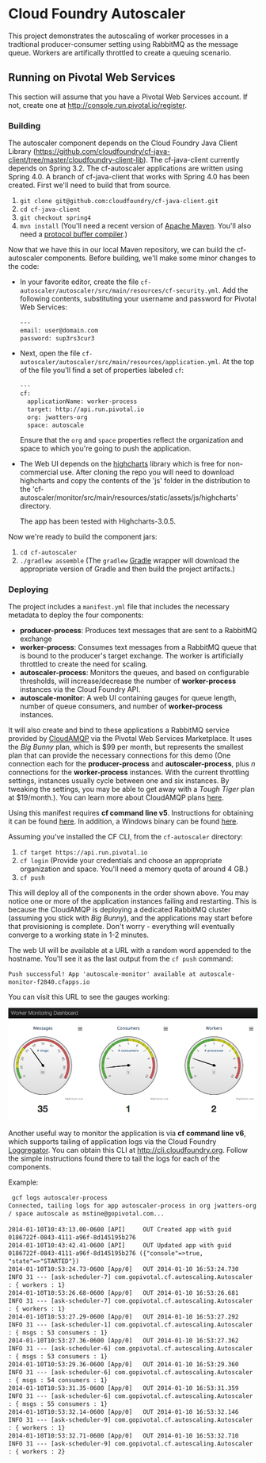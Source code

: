# Cloud Foundry Autoscaler

This project demonstrates the autoscaling of worker processes in a tradtional producer-consumer setting using RabbitMQ as the message queue. Workers are artifically throttled to create a queuing scenario.

## Running on Pivotal Web Services ##

This section will assume that you have a Pivotal Web Services account. If not, create one at http://console.run.pivotal.io/register.

### Building

The autoscaler component depends on the Cloud Foundry Java Client Library (https://github.com/cloudfoundry/cf-java-client/tree/master/cloudfoundry-client-lib). The cf-java-client currently depends on Spring 3.2. The cf-autoscaler applications are written using Spring 4.0. A branch of cf-java-client that works with Spring 4.0 has been created. First we'll need to build that from source.

1. `git clone git@github.com:cloudfoundry/cf-java-client.git`
1. `cd cf-java-client`
1. `git checkout spring4`
1. `mvn install` (You'll need a recent version of [Apache Maven](http://maven.apache.org/). You'll also need a [protocol buffer compiler](https://github.com/cloudfoundry/cf-java-client/issues/163).)

Now that we have this in our local Maven repository, we can build the cf-autoscaler components. Before building, we'll make some minor changes to the code:

* In your favorite editor, create the file `cf-autoscaler/autoscaler/src/main/resources/cf-security.yml`. Add the following contents, substituting your username and password for Pivotal Web Services:

    ```
    ---
    email: user@domain.com
    password: sup3rs3cur3
    ```
* Next, open the file `cf-autoscaler/autoscaler/src/main/resources/application.yml`. At the top of the file you'll find a set of properties labeled `cf`:

    ```
    ---
    cf:
      applicationName: worker-process
      target: http://api.run.pivotal.io
      org: jwatters-org
      space: autoscale
    ```

    Ensure that the `org` and `space` properties reflect the organization and space to which you're going to push the application.
* The Web UI depends on the [highcharts](http://www.highcharts.com) library which is free for non-commercial use. After cloning the repo you will need to download highcharts and copy the contents of the 'js' folder in the distribution to the 'cf-autoscaler/monitor/src/main/resources/static/assets/js/highcharts' directory.

    The app has been tested with Highcharts-3.0.5.

Now we're ready to build the component jars: 

1. `cd cf-autoscaler`
1. `./gradlew assemble` (The `gradlew` [Gradle](http://gradle.org) wrapper will download the appropriate version of Gradle and then build the project artifacts.)

### Deploying

The project includes a `manifest.yml` file that includes the necessary metadata to deploy the four components:

* **producer-process**: Produces text messages that are sent to a RabbitMQ exchange
* **worker-process**: Consumes text messages from a RabbitMQ queue that is bound to the producer's target exchange. The worker is artificially throttled to create the need for scaling.
* **autoscaler-process**: Monitors the queues, and based on configurable thresholds, will increase/decrease the number of **worker-process** instances via the Cloud Foundry API.
* **autoscale-monitor**: A web UI containing gauges for queue length, number of queue consumers, and number of **worker-process** instances.

It will also create and bind to these applications a RabbitMQ service provided by [CloudAMQP](http://www.cloudamqp.com/) via the Pivotal Web Services Marketplace. It uses the _Big Bunny_ plan, which is $99 per month, but represents the smallest plan that can provide the necessary connections for this demo (One connection each for the **producer-process** and **autoscaler-process**, plus _n_ connections for the **worker-process** instances. With the current throttling settings, instances usually cycle between one and six instances. By tweaking the settings, you may be able to get away with a _Tough Tiger_ plan at $19/month.). You can learn more about CloudAMQP plans [here](http://www.cloudamqp.com/plans.html).

Using this manifest requires **cf command line v5**. Instructions for obtaining it can be found [here](http://docs.cloudfoundry.com/docs/using/managing-apps/cf/index.html#installing). In addition, a Windows binary can be found [here](https://console.run.pivotal.io/downloads/cf.exe).

Assuming you've installed the CF CLI, from the `cf-autoscaler` directory:

1. `cf target https://api.run.pivotal.io`
1. `cf login` (Provide your credentials and choose an appropriate organization and space. You'll need a memory quota of around 4 GB.)
1. `cf push`

This will deploy all of the components in the order shown above. You may notice one or more of the application instances failing and restarting. This is because the CloudAMQP is deploying a dedicated RabbitMQ cluster (assuming you stick with _Big Bunny_), and the applications may start before that provisioning is complete. Don't worry - everything will eventually converge to a working state in 1-2 minutes.

The web UI will be available at a URL with a random word appended to the hostname. You'll see it as the last output from the `cf push` command:

```
Push successful! App 'autoscale-monitor' available at autoscale-monitor-f2840.cfapps.io
```

You can visit this URL to see the gauges working:

![Dashboard](docs/images/dashboard.png)

Another useful way to monitor the application is via **cf command line v6**, which supports tailing of application logs via the Cloud Foundry [Loggregator](https://github.com/cloudfoundry/loggregator). You can obtain this CLI at http://cli.cloudfoundry.org. Follow the simple instructions found there to tail the logs for each of the components.

Example:

```
 gcf logs autoscaler-process
Connected, tailing logs for app autoscaler-process in org jwatters-org / space autoscale as mstine@gopivotal.com...

2014-01-10T10:43:13.00-0600 [API]     OUT Created app with guid 0186722f-0843-4111-a96f-8d145195b276
2014-01-10T10:43:42.41-0600 [API]     OUT Updated app with guid 0186722f-0843-4111-a96f-8d145195b276 ({"console"=>true, "state"=>"STARTED"})
2014-01-10T10:53:24.73-0600 [App/0]   OUT 2014-01-10 16:53:24.730  INFO 31 --- [ask-scheduler-7] com.gopivotal.cf.autoscaling.Autoscaler  : { workers : 1}
2014-01-10T10:53:26.68-0600 [App/0]   OUT 2014-01-10 16:53:26.681  INFO 31 --- [ask-scheduler-7] com.gopivotal.cf.autoscaling.Autoscaler  : { workers : 1}
2014-01-10T10:53:27.29-0600 [App/0]   OUT 2014-01-10 16:53:27.292  INFO 31 --- [ask-scheduler-1] com.gopivotal.cf.autoscaling.Autoscaler  : { msgs : 53 consumers : 1}
2014-01-10T10:53:27.36-0600 [App/0]   OUT 2014-01-10 16:53:27.362  INFO 31 --- [ask-scheduler-6] com.gopivotal.cf.autoscaling.Autoscaler  : { msgs : 53 consumers : 1}
2014-01-10T10:53:29.36-0600 [App/0]   OUT 2014-01-10 16:53:29.360  INFO 31 --- [ask-scheduler-6] com.gopivotal.cf.autoscaling.Autoscaler  : { msgs : 54 consumers : 1}
2014-01-10T10:53:31.35-0600 [App/0]   OUT 2014-01-10 16:53:31.359  INFO 31 --- [ask-scheduler-6] com.gopivotal.cf.autoscaling.Autoscaler  : { msgs : 55 consumers : 1}
2014-01-10T10:53:32.14-0600 [App/0]   OUT 2014-01-10 16:53:32.146  INFO 31 --- [ask-scheduler-9] com.gopivotal.cf.autoscaling.Autoscaler  : { workers : 1}
2014-01-10T10:53:32.71-0600 [App/0]   OUT 2014-01-10 16:53:32.710  INFO 31 --- [ask-scheduler-9] com.gopivotal.cf.autoscaling.Autoscaler  : { workers : 2}
```
